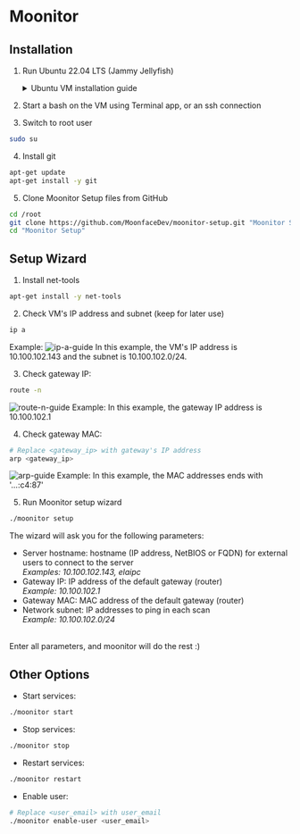 # Moonitor

## Installation

1. Run Ubuntu 22.04 LTS (Jammy Jellyfish)
   <details><summary>Ubuntu VM installation guide</summary>

   <br/>**Downloads:**
   - [VirtualBox](https://download.virtualbox.org/virtualbox/6.1.34/VirtualBox-6.1.34-150636-Win.exe)
   - [Ubuntu image](https://ubuntu.com/download/desktop/thank-you?version=22.04&architecture=amd64)
   
   <br/>**Add virutal machine:**
   - Open VirtualBox
   - Click 'New' to create a new machine
   - Enter your VM name, change the 'Type' to Linux and the 'Version' to Ubuntu (64-bit), and then proceed
   - Set the machine RAM, the default memory size should be sufficient for Moonitor. Then proceed
   - Select 'Create a virtual hard disk now' and proceed
   - Select 'VDI (VirtualBox Disk Image)' as hard disk file type, and proceed
   - Select 'Dynamically allocated' for storage on physical hard disk, and proceed
   - Set the hard disk location and size, it is recommended to allocate at least 20GB. Then proceed
   
   <br/>**Configure network:**
   - Click 'Settings' to open VM settings window
   - Click 'Network' and set 'Attached to' to 'Bridged Adapter'
   - Set 'Name' to a host interface from the list
   - Click 'OK' to save the settings
   
   <br/>**Boot the machine:**
   - Click 'Start' to start the machine
   - A start-up disk selection popup will appear, click the folder icon to select an Ubuntu image
   - Click 'Add' and select the Ubuntu image file (.iso) you have already downloaded
   - Click 'Choose' and then 'Start' in order to start-up the machine using the selected image
   - A black screen with boot options will appear, navigate with arrow keys to 'Try or install Ubuntu' and press 'Enter' to select
  
   <br/>**Install the image**
   - After a while, a white screen will appear. Click 'Install Ubuntu'
   - Select your keyboard layout and proceed
   - In 'Updates and other software', keep the default options and proceed
   - Select 'Erase disk and install Ubuntu' and click 'Install Now' to proceed
   - A popup regarding disk changes will appear, click 'Continue'
   - Select your time zone and proceed
   - Fill in your name, computer name, username and password. Then proceed
   - After a few minutes, the installation will finish. Click 'Restart Now' when the popup appears
   - When the message 'Please remove the installation medium, then press ENTER:' appears, press enter
   - When the restart finishes, an 'Online Accounts' page will appear, click 'Skip' to proceed
   - Select 'No, don't send info to Canonical'. Then click 'Next' to proceed
   - Keep the default privacy settings and click 'Next' to proceed
   - Click 'Done' to start using your new machine
   - Congratulations! You have an Ubuntu VM
   </details>

2. Start a bash on the VM using Terminal app, or an ssh connection
   
3. Switch to root user
```bash
sudo su
```

4. Install git
```bash
apt-get update
apt-get install -y git
```

5. Clone Moonitor Setup files from GitHub
```bash
cd /root
git clone https://github.com/MoonfaceDev/moonitor-setup.git "Moonitor Setup"
cd "Moonitor Setup"
```

## Setup Wizard
1. Install net-tools
```bash
apt-get install -y net-tools
```

2. Check VM's IP address and subnet (keep for later use)
```bash
ip a
```
Example:
![ip-a-guide](https://user-images.githubusercontent.com/36325466/166083106-83c2c111-fc58-4ecf-853f-a3be3cbe15cb.png)
In this example, the VM's IP address is 10.100.102.143 and the subnet is 10.100.102.0/24.

3. Check gateway IP:
```bash
route -n
```
![route-n-guide](https://user-images.githubusercontent.com/36325466/166083652-3dcf73c9-d01f-4445-9a78-3259720eae72.png)
Example:
In this example, the gateway IP address is 10.100.102.1

4. Check gateway MAC:
```bash
# Replace <gateway_ip> with gateway's IP address
arp <gateway_ip>
```
![arp-guide](https://user-images.githubusercontent.com/36325466/166083908-9a5053eb-ea51-4cd9-b8bd-e2590e4a46dd.png)
Example:
In this example, the MAC addresses ends with '...:c4:87'

5. Run Moonitor setup wizard
```bash
./moonitor setup
```
The wizard will ask you for the following parameters:
- Server hostname: hostname (IP address, NetBIOS or FQDN) for external users to connect to the server
<br/>_Examples: 10.100.102.143, elaipc_
- Gateway IP: IP address of the default gateway (router)
<br/>_Example: 10.100.102.1_
- Gateway MAC: MAC address of the default gateway (router)
- Network subnet: IP addresses to ping in each scan
<br/>_Example: 10.100.102.0/24_

<br/>Enter all parameters, and moonitor will do the rest :)

## Other Options
* Start services:
```bash
./moonitor start
```

* Stop services:
```bash
./moonitor stop
```

* Restart services:
```bash
./moonitor restart
```

* Enable user:
```bash
# Replace <user_email> with user_email
./moonitor enable-user <user_email>
```

